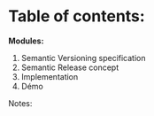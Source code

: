 <!-- .slide: -->

# Table of contents:

**Modules:**

1. Semantic Versioning specification
2. Semantic Release concept
3. Implementation
4. Démo

Notes:
